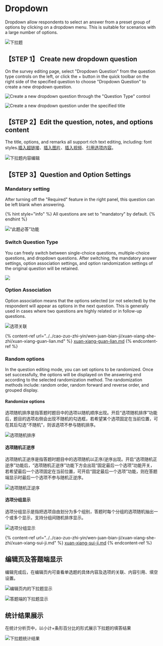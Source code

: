 # Dropdown

Dropdown allow respondents to select an answer from a preset group of options by clicking on a dropdown menu. This is suitable for scenarios with a large number of options.

![下拉题](<../../.gitbook/assets/image (647).png>)

## 【STEP 1】 Create new dropdown question

On the survey editing page, select "Dropdown Question" from the question type controls on the left, or click the + button in the quick toolbar on the right side of the specified question to choose "Dropdown Question" to create a new dropdown question.

![Create a new dropdown question through the "Question Type" control](../../.gitbook/assets/Snipaste_2023-10-10_09-38-52.png)

![Create a new dropdown question under the specified title](../../.gitbook/assets/Snipaste_2023-10-10_09-39-56.png)

## 【STEP 2】Edit the question, notes, and options content

The title, options, and remarks all support rich text editing, including: font styles.[插入超链接](../../cao-zuo-zhi-yin/wen-juan-bian-ji/cha-ru-chao-lian-jie.md)、[插入图片](../../cao-zuo-zhi-yin/wen-juan-bian-ji/cha-ru-tu-pian.md)、[插入视频](../../cao-zuo-zhi-yin/wen-juan-bian-ji/cha-ru-shi-pin.md)、[引用选项内容](../../cao-zuo-zhi-yin/wen-juan-bian-ji/nei-rong-yin-yong.md)。

![下拉题内容编辑](../../.gitbook/assets/Snipaste_2023-10-10_09-50-46.png)

## 【STEP 3】Question and Option Settings

### Mandatory setting

After turning off the "Required" feature in the right panel, this question can be left blank when answering.

{% hint style="info" %}
All questions are set to "mandatory" by default.
{% endhint %}

![“此题必答”功能](../../.gitbook/assets/Snipaste_2023-10-10_09-51-24.png)

### Switch Question Type

You can freely switch between single-choice questions, multiple-choice questions, and dropdown questions. After switching, the mandatory answer settings, option association settings, and option randomization settings of the original question will be retained.

![](../../.gitbook/assets/Snipaste_2023-10-10_09-52-33.png)

### Option Association

Option association means that the options selected (or not selected) by the respondent will appear as options in the next question. This is generally used in cases where two questions are highly related or in follow-up questions.

![选项关联](../../.gitbook/assets/Snipaste_2023-10-10_09-55-57.png)

{% content-ref url="../../cao-zuo-zhi-yin/wen-juan-bian-ji/xuan-xiang-she-zhi/xuan-xiang-guan-lian.md" %}
[xuan-xiang-guan-lian.md](../../cao-zuo-zhi-yin/wen-juan-bian-ji/xuan-xiang-she-zhi/xuan-xiang-guan-lian.md)
{% endcontent-ref %}

### Random options

In the question editing mode, you can set options to be randomized. Once set successfully, the options will be displayed on the answering end according to the selected randomization method. The randomization methods include: random order, random forward and reverse order, and grouped display.

#### Randomize options

选项随机排序是指答题时题目中的选项以随机顺序出现。开启“选项随机排序”功能后，题目的选项右侧会出现不随机的勾选框，若希望某个选项固定在当前位置，可在其后勾选“不随机”，则该选项不参与随机排序。

![选项随机排序](../../.gitbook/assets/Snipaste_2023-10-10_09-57-13.png)

#### 选项随机正逆序

选项随机正逆序是指答题时题目中的选项随机以正序/逆序出现。开启“选项随机正逆序”功能后，“选项随机正逆序”功能下方会出现“固定最后一个选项”功能开关，若希望最后一个选项固定在当前位置，可开启“固定最后一个选项”功能，则在答题端显示时最后一个选项不参与随机正逆序。

![选项随机正逆序](../../.gitbook/assets/Snipaste_2023-10-10_09-57-45.png)

#### 选项分组显示

选项分组显示是指把选项自由划分为多个组别，答题时每个分组的选项随机抽出一个或多个显示，支持分组间随机排序显示。

![选项分组显示](../../.gitbook/assets/Snipaste_2023-10-10_09-58-17.png)

{% content-ref url="../../cao-zuo-zhi-yin/wen-juan-bian-ji/xuan-xiang-she-zhi/xuan-xiang-sui-ji.md" %}
[xuan-xiang-sui-ji.md](../../cao-zuo-zhi-yin/wen-juan-bian-ji/xuan-xiang-she-zhi/xuan-xiang-sui-ji.md)
{% endcontent-ref %}

## 编辑页及答题端显示

编辑完成后，在编辑页内可查看单选题的具体内容及选项的关联、内容引用、填空设置。

![编辑页内的下拉题显示](<../../.gitbook/assets/image (98).png>)

![答题端的下拉题显示](<../../.gitbook/assets/image (789).png>)

## 统计结果展示

在统计分析页中，以小计+条形百分比的形式展示下拉题的填答结果

![下拉题统计结果](../../.gitbook/assets/Snipaste_2023-10-10_10-01-15.png)
